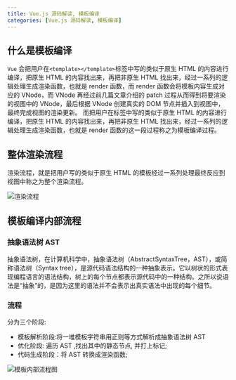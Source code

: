 ```yaml
---
title: Vue.js 源码解读, 模板编译
categories: [Vue.js 源码解读, 模板编译]
---
```


## 什么是模板编译

`Vue` 会把用户在`<template></template>`标签中写的类似于原生 HTML 的内容进行编译，把原生 HTML 的内容找出来，再把非原生 HTML 找出来，经过一系列的逻辑处理生成渲染函数，也就是 render 函数，而 render 函数会将模板内容生成对应的 VNode，而 VNode 再经过前几篇文章介绍的 patch 过程从而得到将要渲染的视图中的 VNode，最后根据 VNode 创建真实的 DOM 节点并插入到视图中， 最终完成视图的渲染更新。
而把用户在<template></template>标签中写的类似于原生 HTML 的内容进行编译，把原生 HTML 的内容找出来，再把非原生 HTML 找出来，经过一系列的逻辑处理生成渲染函数，也就是 render 函数的这一段过程称之为模板编译过程。

## 整体渲染流程

渲染流程，就是把用户写的类似于原生 HTML 的模板经过一系列处理最终反应到视图中称之为整个渲染流程。

![渲染流程](https://vue-js.com/learn-vue/assets/img/1.f0570125.png)

## 模板编译内部流程

### 抽象语法树 AST

抽象语法树，在计算机科学中，抽象语法树（AbstractSyntaxTree，AST），或简称语法树（Syntax tree），是源代码语法结构的一种抽象表示。它以树状的形式表现编程语言的语法结构，树上的每个节点都表示源代码中的一种结构。之所以说语法是“抽象”的，是因为这里的语法并不会表示出真实语法中出现的每个细节。

### 流程

分为三个阶段:

- 模板解析阶段:将一堆模板字符串用正则等方式解析成抽象语法树 AST
- 优化阶段: 遍历 AST ,找出其中的静态节点, 并打上标记;
- 代码生成阶段：将 AST 转换成渲染函数;

![模板内部流程图](https://vue-js.com/learn-vue/assets/img/3.15d9566b.png)
